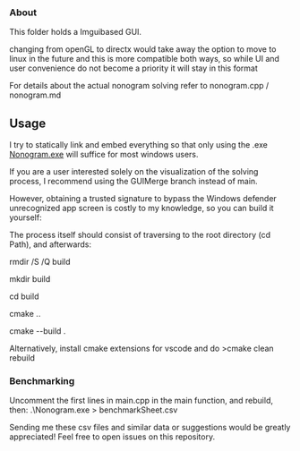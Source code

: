 ### About

This folder holds a Imguibased GUI.

changing from openGL to directx would take away the option to move to linux in the future and this is more compatible both ways, so while UI and user convenience do not become a priority it will stay in this format

For details about the actual nonogram solving refer to nonogram.cpp / nonogram.md


## Usage
I try to statically link and embed everything so that only using the .exe [Nonogram.exe](./Nonogram.exe) will suffice for most windows users.

If you are a user interested solely on the visualization of the solving process, I recommend using the GUIMerge branch instead of main.

However, obtaining a trusted signature to bypass the Windows defender unrecognized app screen is costly to my knowledge,
so you can build it yourself:

The process itself should consist of traversing to the root directory (cd Path), and afterwards:

rmdir /S /Q build

mkdir build

cd build

cmake ..

cmake --build .      

Alternatively, install cmake extensions for vscode and do >cmake clean rebuild

### Benchmarking
Uncomment the first lines in main.cpp in the main function, and rebuild, then:
.\Nonogram.exe > benchmarkSheet.csv

Sending me these csv files and similar data or suggestions would be greatly appreciated!
Feel free to open issues on this repository.

